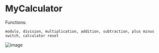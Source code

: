 # MyCalculator

Functions:
    
    modulo, division, multiplication, addition, subtraction, plus minus switch, calculator reset
    
![image](https://user-images.githubusercontent.com/83483285/123011176-ec1b6580-d38d-11eb-8c56-8d3fb56c988a.png)

